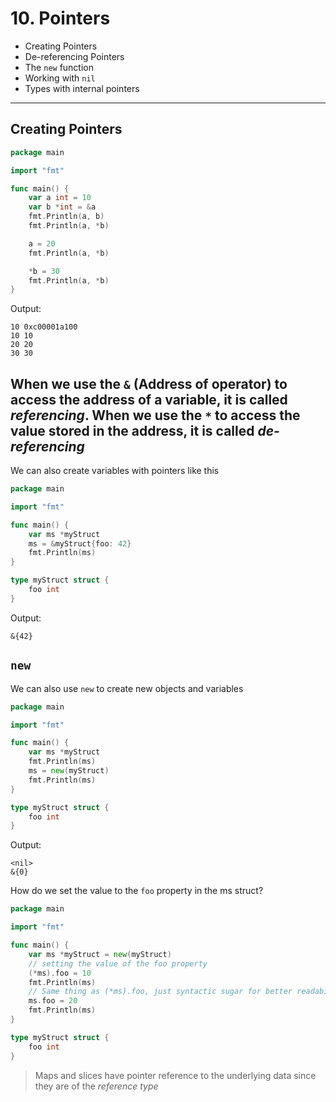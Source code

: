 # 10. Pointers

- Creating Pointers
- De-referencing Pointers
- The `new` function
- Working with `nil`
- Types with internal pointers

---

## Creating Pointers

```go
package main

import "fmt"

func main() {
	var a int = 10
	var b *int = &a
	fmt.Println(a, b)
	fmt.Println(a, *b)

	a = 20
	fmt.Println(a, *b)

	*b = 30
	fmt.Println(a, *b)
}
```

Output:

```
10 0xc00001a100
10 10
20 20
30 30
```

When we use the `&` (Address of operator) to access the address of a variable, it is called _referencing_. When we use
the `*` to access the value stored in the address, it is called _de-referencing_
---

We can also create variables with pointers like this

```go
package main

import "fmt"

func main() {
	var ms *myStruct
	ms = &myStruct{foo: 42}
	fmt.Println(ms)
}

type myStruct struct {
	foo int
}
```

Output:

```
&{42}
```


## `new`
We can also use `new` to create new objects and variables

```go
package main

import "fmt"

func main() {
	var ms *myStruct
	fmt.Println(ms)
	ms = new(myStruct)
	fmt.Println(ms)
}

type myStruct struct {
	foo int
}
```

Output:

```
<nil>
&{0}
```

How do we set the value to the `foo` property in the ms struct?

```go
package main

import "fmt"

func main() {
	var ms *myStruct = new(myStruct)
	// setting the value of the foo property
	(*ms).foo = 10
	fmt.Println(ms)
	// Same thing as (*ms).foo, just syntactic sugar for better readability
	ms.foo = 20
	fmt.Println(ms)
}

type myStruct struct {
	foo int
}
```

> Maps and slices have pointer reference to the underlying data since they are of the _reference type_
